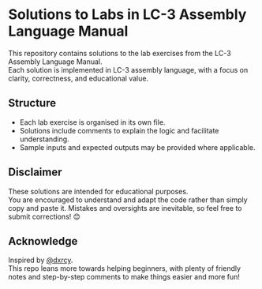# Solutions to Labs in LC-3 Assembly Language Manual

This repository contains solutions to the lab exercises from the LC-3 Assembly Language Manual.  
Each solution is implemented in LC-3 assembly language, with a focus on clarity, correctness, and educational value.  

## Structure
- Each lab exercise is organised in its own file.  
- Solutions include comments to explain the logic and facilitate understanding.  
- Sample inputs and expected outputs may be provided where applicable.  

## Disclaimer
These solutions are intended for educational purposes.  
You are encouraged to understand and adapt the code rather than simply copy and paste it. 
Mistakes and oversights are inevitable, so feel free to submit corrections! 😊

## Acknowledge
Inspired by [@dxrcy](https://github.com/dxrcy/lc3-labs).  
This repo leans more towards helping beginners, with plenty of friendly notes and step-by-step comments to make things easier and more fun!   

